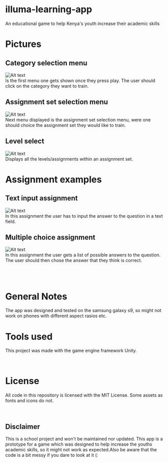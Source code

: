# illuma-learning-app
An educational game to help Kenya's youth increase their academic skills 

# Pictures
## Category selection menu
![Alt text](examples/category_select.png "Category select menu")
<br>
Is the first menu one gets shown once they press play. The user should click on
the category they want to train.

## Assignment set selection menu
![Alt text](examples/set_select.png "Assignment set select menu")
<br>
Next menu displayed is the assignment set selection menu, were one
should choice the assignment set they would like to train.

## Level select
![Alt text](examples/assignment_select.png "Assignment select menu")
<br>
Displays all the levels/assignments within an assignment set.

# Assignment examples
## Text input assignment
![Alt text](examples/text_input.png "Text input assignment")
<br>
In this assignment the user has to input the answer to the question in a text field.

## Multiple choice assignment
![Alt text](examples/multiple_choice.png "Multiple choice assignment")
<br>
In this assignment the user gets a list of possible answers to the question.
The user should then chose the answer that they think is correct.

<br>
<br>

# General Notes
The app was designed and tested on the samsung galaxy s9, so might not work on phones with different aspect rasios etc.

# Tools used
This project was made with the game engine framework Unity.

<br>

# License
All code in this repository is licensed with the MIT License. Some assets as fonts and icons do not.

<br>

## Disclaimer
This is a school project and won't be maintained nor updated. This app is a prototype for a game which was designed to help increase the youths academic skills, so it might not work as expected.Also be aware that the code is a bit messy if you dare to look at it (:
